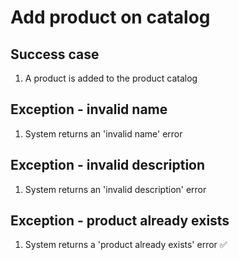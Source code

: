# Add product on catalog

## Success case

1. A product is added to the product catalog

## Exception - invalid name

1. System returns an 'invalid name' error

## Exception - invalid description

1. System returns an 'invalid description' error

## Exception - product already exists

1. System returns a 'product already exists' error ✅
